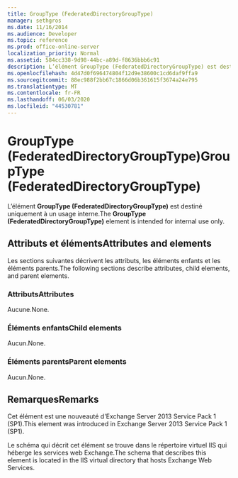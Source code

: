 ```yaml
---
title: GroupType (FederatedDirectoryGroupType)
manager: sethgros
ms.date: 11/16/2014
ms.audience: Developer
ms.topic: reference
ms.prod: office-online-server
localization_priority: Normal
ms.assetid: 584cc338-9d98-44bc-a89d-f8636bbb6c91
description: L’élément GroupType (FederatedDirectoryGroupType) est destiné uniquement à un usage interne.
ms.openlocfilehash: 4d47d0f696474804f12d9e38600c1cd6daf9ffa9
ms.sourcegitcommit: 88ec988f2bb67c1866d06b361615f3674a24e795
ms.translationtype: MT
ms.contentlocale: fr-FR
ms.lasthandoff: 06/03/2020
ms.locfileid: "44530781"
---
```

# <a name="grouptype-federateddirectorygrouptype"></a><span data-ttu-id="18846-103">GroupType (FederatedDirectoryGroupType)</span><span class="sxs-lookup"><span data-stu-id="18846-103">GroupType (FederatedDirectoryGroupType)</span></span>

<span data-ttu-id="18846-104">L’élément **GroupType (FederatedDirectoryGroupType)** est destiné uniquement à un usage interne.</span><span class="sxs-lookup"><span data-stu-id="18846-104">The **GroupType (FederatedDirectoryGroupType)** element is intended for internal use only.</span></span> 

## <a name="attributes-and-elements"></a><span data-ttu-id="18846-105">Attributs et éléments</span><span class="sxs-lookup"><span data-stu-id="18846-105">Attributes and elements</span></span>

<span data-ttu-id="18846-106">Les sections suivantes décrivent les attributs, les éléments enfants et les éléments parents.</span><span class="sxs-lookup"><span data-stu-id="18846-106">The following sections describe attributes, child elements, and parent elements.</span></span>
  
### <a name="attributes"></a><span data-ttu-id="18846-107">Attributs</span><span class="sxs-lookup"><span data-stu-id="18846-107">Attributes</span></span>

<span data-ttu-id="18846-108">Aucune.</span><span class="sxs-lookup"><span data-stu-id="18846-108">None.</span></span>
  
### <a name="child-elements"></a><span data-ttu-id="18846-109">Éléments enfants</span><span class="sxs-lookup"><span data-stu-id="18846-109">Child elements</span></span>

<span data-ttu-id="18846-110">Aucun.</span><span class="sxs-lookup"><span data-stu-id="18846-110">None.</span></span>
  
### <a name="parent-elements"></a><span data-ttu-id="18846-111">Éléments parents</span><span class="sxs-lookup"><span data-stu-id="18846-111">Parent elements</span></span>

<span data-ttu-id="18846-112">Aucun.</span><span class="sxs-lookup"><span data-stu-id="18846-112">None.</span></span>
  
## <a name="remarks"></a><span data-ttu-id="18846-113">Remarques</span><span class="sxs-lookup"><span data-stu-id="18846-113">Remarks</span></span>

<span data-ttu-id="18846-114">Cet élément est une nouveauté d'Exchange Server 2013 Service Pack 1 (SP1).</span><span class="sxs-lookup"><span data-stu-id="18846-114">This element was introduced in Exchange Server 2013 Service Pack 1 (SP1).</span></span>
  
<span data-ttu-id="18846-115">Le schéma qui décrit cet élément se trouve dans le répertoire virtuel IIS qui héberge les services web Exchange.</span><span class="sxs-lookup"><span data-stu-id="18846-115">The schema that describes this element is located in the IIS virtual directory that hosts Exchange Web Services.</span></span>
  

